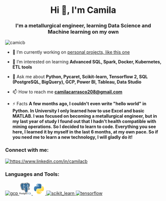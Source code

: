 <h1 align="center">Hi 👋, I'm Camila</h1>
<h3 align="center">I'm a metallurgical engineer, learning Data Science and Machine learning on my own</h3>

<p align="left"> <img src="https://komarev.com/ghpvc/?username=camicb&label=Profile%20views&color=0e75b6&style=flat" alt="camicb" /> </p>

- 🔭 I’m currently working on [personal projects, like this one](https://github.com/Camicb/Bank-marketing)

- 🌱 I’m interested on learning **Advanced SQL, Spark, Docker, Kubernetes, ETL tools**

- 💬 Ask me about **Python, Pycaret, Scikit-learn, Tensorflow 2, SQL (PostgreSQL, BigQuery), GCP, Power BI, Tableau, Data Studio**

- 📫 How to reach me **camilacarrasco208@gmail.com**

- ⚡ Facts **A few months ago, I couldn't even write "hello world" in Python. In University I only learned how to use Excel and basic MATLAB. I was focused on becoming a metallurgical engineer, but in my last year of study I found out that I hadn't health compatible with mining operations. So I decided to learn to code. Everything you see here, I learned it by myself in the last 6 months, at my own pace. So if you need me to learn a new technology, I will gladly do it!**

<h3 align="left">Connect with me:</h3>
<p align="left">
<a href="https://linkedin.com/in/https://www.linkedin.com/in/camilacb" target="blank"><img align="center" src="https://cdn.jsdelivr.net/npm/simple-icons@3.0.1/icons/linkedin.svg" alt="https://www.linkedin.com/in/camilacb" height="30" width="40" /></a>
</p>

<h3 align="left">Languages and Tools:</h3>
<p align="left"> <a href="https://cloud.google.com" target="_blank"> <img src="https://www.vectorlogo.zone/logos/google_cloud/google_cloud-icon.svg" alt="gcp" width="40" height="40"/> </a> <a href="https://www.postgresql.org" target="_blank"> <img src="https://raw.githubusercontent.com/devicons/devicon/master/icons/postgresql/postgresql-original-wordmark.svg" alt="postgresql" width="40" height="40"/> </a> <a href="https://www.python.org" target="_blank"> <img src="https://raw.githubusercontent.com/devicons/devicon/master/icons/python/python-original.svg" alt="python" width="40" height="40"/> </a> <a href="https://scikit-learn.org/" target="_blank"> <img src="https://upload.wikimedia.org/wikipedia/commons/0/05/Scikit_learn_logo_small.svg" alt="scikit_learn" width="40" height="40"/> </a> <a href="https://www.tensorflow.org" target="_blank"> <img src="https://www.vectorlogo.zone/logos/tensorflow/tensorflow-icon.svg" alt="tensorflow" width="40" height="40"/> </a> </p>
